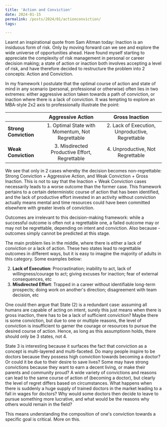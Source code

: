 ```yaml
---
title: 'Action and Conviction'
date: 2024-01-15
permalink: /posts/2024/01/actionconviction/
tags:

---
```


Learnt an inspirational quote from Sam Altman today: Inaction is an insiduous form of risk. Only by moving forward can we see and explore the wide universe of opportunities ahead. Have found myself starting to appreciate the complexity of risk management in personal or career decision making; a state of action or inaction both involves accepting a level of risk, and have therefore decided to restructure the problem into 2 concepts: Action and Conviction.

In my framework I postulate that the optimal course of action and state of mind in any scenario (personal, professional or otherwise) often lies in two extremes: either aggressive action taken towards a path of conviction, or inaction where there is a lack of conviction. It was tempting to explore an MBA-style 2x2 axis to professionally illustrate the point:

| | **Aggressive Action** | **Gross Inaction** |
| :---------------- |:------:|:----:|
| **Strong Conviction**|1. Optimal State with Momentum, Not Regrettable|2. Lack of Execution, Unproductive, Regrettable|
| **Weak Conviction**|3. Misdirected Productive Effort, Regrettable |4. Unproductive, Not Regrettable|

We see that only in 2 cases whereby the decision becomes non-regrettable: Strong Conviction + Aggressive Action, and Weak Conviction + Gross Inaction. This is not to say that the Inaction + Weak Conviction cases necessarily leads to a worse outcome than the former case. This framework pertains to a certain deterministic course of action that has been identified, and the lack of productive effort invested in an activity without conviction actually means mental and time resources could have been committed elsewhere with greater levels of conviction.

Outcomes are irrelevant to this decision-making framework: while a successful outcome is often not a regrettable one, a failed outcome may or may not be regrettable, depending on intent and conviction. Also because - outcomes simply cannot be predicted at this stage.

The main problem lies in the middle, where there is either a lack of conviction or a lack of action. These two states lead to regrettable outcomes in different ways, but it is easy to imagine the majority of adults in this category. Some examples below:

2. **Lack of Execution**: Procrastination; inability to act, lack of willingness/courage to act; giving excuses for inaction; fear of external consequences, etc  
3. **Misdirected Effort**: Trapped in a career without identifiable long-term prospects; doing work on another's direction; disagreement with team decision, etc

One could then argue that State (2) is a redundant case: assuming all humans are capable of acting on intent, surely this just means when there is gross inaction, there has to be a lack of sufficient conviction? Maybe there is some conviction, but due to one or multiple reasons, the level of conviction is insufficient to garner the courage or resources to pursue the desired course of action. Hence, as long as this assumptionn holds, there should only be 3 states, not 4.

State 3 is interesting because it surfaces the fact that conviction as a concept is multi-layered and multi-faceted. Do many people inspire to be doctors because they possess high conviction towards becoming a doctor? Or could it be due to their desire to save lives? Some may have strong convictions because they want to earn a decent living, or make their parents and community proud? A wide variety of convictions and reasons can lead to the same course of action of (becoming a doctor), but clearly the level of regret differs based on circumstances. What happens when there is suddenly a huge supply of trained doctors in the market leading to a fall in wages for doctors? Why would some doctors then decide to leave to pursue something more lucrative, and what would be the reasons why others would remain in the field?

This means understanding the composition of one's conviction towards a specific goal is critical. More on this.


















